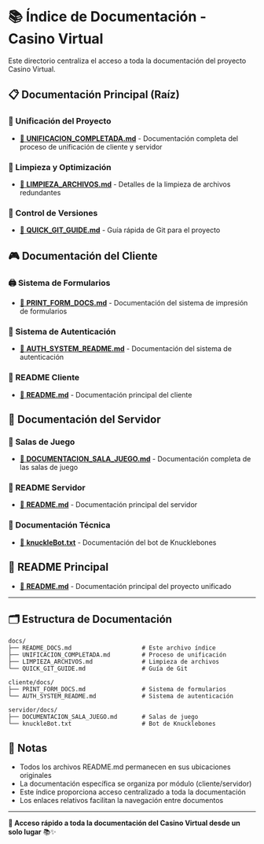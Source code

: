 # 📚 Índice de Documentación - Casino Virtual

Este directorio centraliza el acceso a toda la documentación del proyecto Casino Virtual.

## 📋 Documentación Principal (Raíz)

### 🎯 Unificación del Proyecto

- [📄 **UNIFICACION_COMPLETADA.md**](./UNIFICACION_COMPLETADA.md) - Documentación completa del proceso de unificación de cliente y servidor

### 🧹 Limpieza y Optimización

- [📄 **LIMPIEZA_ARCHIVOS.md**](./LIMPIEZA_ARCHIVOS.md) - Detalles de la limpieza de archivos redundantes

### 🔧 Control de Versiones

- [📄 **QUICK_GIT_GUIDE.md**](./QUICK_GIT_GUIDE.md) - Guía rápida de Git para el proyecto

## 🎮 Documentación del Cliente

### 🖨️ Sistema de Formularios

- [📄 **PRINT_FORM_DOCS.md**](../cliente/docs/PRINT_FORM_DOCS.md) - Documentación del sistema de impresión de formularios

### 🔐 Sistema de Autenticación

- [📄 **AUTH_SYSTEM_README.md**](../cliente/docs/AUTH_SYSTEM_README.md) - Documentación del sistema de autenticación

### 📖 README Cliente

- [📄 **README.md**](../cliente/README.md) - Documentación principal del cliente

## 🎲 Documentación del Servidor

### 🎯 Salas de Juego

- [📄 **DOCUMENTACION_SALA_JUEGO.md**](../servidor/docs/DOCUMENTACION_SALA_JUEGO.md) - Documentación completa de las salas de juego

### 📖 README Servidor

- [📄 **README.md**](../servidor/README.md) - Documentación principal del servidor

### 🤖 Documentación Técnica

- [📄 **knuckleBot.txt**](../servidor/docs/knuckleBot.txt) - Documentación del bot de Knucklebones

## 📖 README Principal

- [📄 **README.md**](../README.md) - Documentación principal del proyecto unificado

---

## 🗂️ Estructura de Documentación

```
docs/
├── README_DOCS.md                    # Este archivo índice
├── UNIFICACION_COMPLETADA.md         # Proceso de unificación
├── LIMPIEZA_ARCHIVOS.md              # Limpieza de archivos
└── QUICK_GIT_GUIDE.md                # Guía de Git

cliente/docs/
├── PRINT_FORM_DOCS.md                # Sistema de formularios
└── AUTH_SYSTEM_README.md             # Sistema de autenticación

servidor/docs/
├── DOCUMENTACION_SALA_JUEGO.md       # Salas de juego
└── knuckleBot.txt                    # Bot de Knucklebones
```

## 📝 Notas

- Todos los archivos README.md permanecen en sus ubicaciones originales
- La documentación específica se organiza por módulo (cliente/servidor)
- Este índice proporciona acceso centralizado a toda la documentación
- Los enlaces relativos facilitan la navegación entre documentos

---

**🎯 Acceso rápido a toda la documentación del Casino Virtual desde un solo lugar** 📚✨
